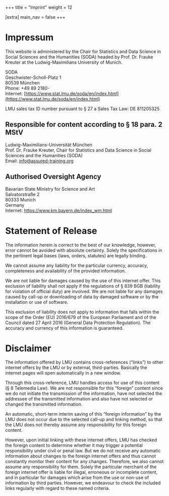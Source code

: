 +++
title = "Imprint"
weight = 12

[extra]
main_nav = false
+++

# Impressum

This website is administered by the Chair for Statistics and Data Science in Social Sciences and the Humanities (SODA) headed by Prof. Dr. Frauke Kreuter at the Ludwig-Maximilians University of Munich.

SODA <br>
Geschwister-Scholl-Platz 1 <br>
80539 München<br>
Phone: +49 89 2180- <br>
Internet: [https://www.stat.lmu.de/soda/en/index.html](https://www.stat.lmu.de/soda/en/index.html)

LMU sales tax ID number pursuant to § 27 a Sales Tax Law: DE 811205325


## Responsible for content according to § 18 para. 2 MStV

Ludwig-Maximilians-Universität München <br>
Prof. Dr. Frauke Kreuter, Chair for Statistics and Data Science in Social Sciences and the Humanities (SODA) <br>
Email: info@assured-training.org

## Authorised Oversight Agency

Bavarian State Ministry for Science and Art <br>
Salvatorstraße 2 <br>
80333 Munich <br>
Germany <br>
Internet: https://www.km.bayern.de/index_wm.html


# Statement of Release
The information herein is correct to the best of our knowledge, however, error cannot be avoided with absolute certainty. Solely the specifications in the pertinent legal bases (laws, orders, statutes) are legally binding.

We cannot assume any liability for the particular currency, accuracy, completeness and availability of the provided information.

We are not liable for damages caused by the use of this internet offer. This exclusion of liability shall not apply if the regulations of § 839 BGB (liability for violation of official duty) are involved. We are not liable for any damages caused by call-up or downloading of data by damaged software or by the installation or use of software.

This exclusion of liability does not apply to information that falls within the scope of the Order (EU) 2016/679 of the European Parliament and of the Council dated 27 April 2016 (General Data Protection Regulation). The accuracy and currency of this information is guaranteed.


# Disclaimer
The information offered by LMU contains cross-references (“links”) to other internet offers by the LMU or by external, third-parties. Basically the internet pages will open automatically in a new window.

Through this cross-reference, LMU handles access for use of this content (§ 8 Telemedia Law). We are not responsible for this “foreign” content since we do not initiate the transmission of the information, have not selected the addressee of the transmitted information and also have not selected or changed the transmitted information.

An automatic, short-term interim saving of this “foreign information” by the LMU does not occur due to the selected call-up and linking method, so that the LMU does not thereby assume any responsibility for this foreign content.

However, upon initial linking with these internet offers, LMU has checked the foreign content to determine whether it may trigger a potential responsibility under civil or penal law. But we do not receive any automatic information about changes to the foreign internet offers and thus cannot constantly monitor their content for any changes. Therefore, we also cannot assume any responsibility for them. Solely the particular merchant of the foreign internet offer is liable for illegal, erroneous or incomplete content, and in particular for damages which arise from the use or non-use of information by third parties. However, we endeavour to check the included links regularly with regard to these named criteria.
